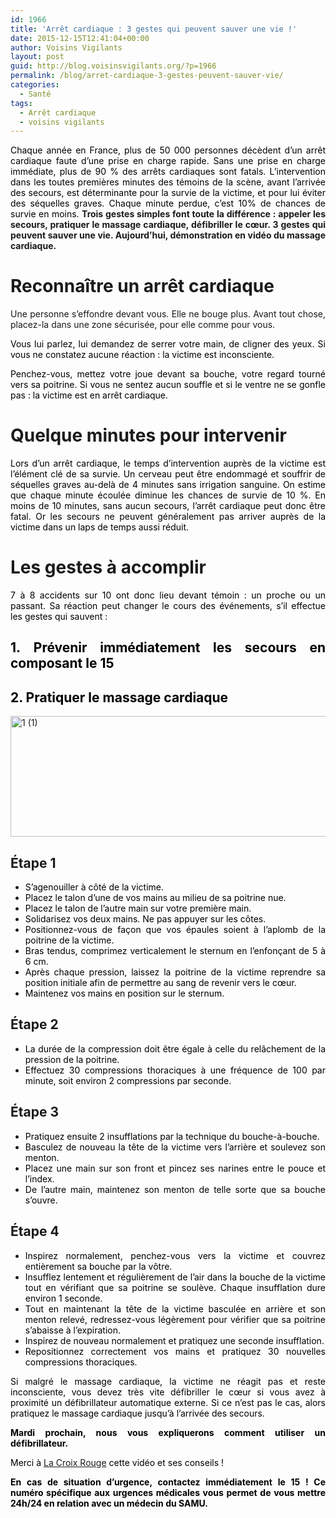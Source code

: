 ```yaml
---
id: 1966
title: 'Arrêt cardiaque : 3 gestes qui peuvent sauver une vie !'
date: 2015-12-15T12:41:04+00:00
author: Voisins Vigilants
layout: post
guid: http://blog.voisinsvigilants.org/?p=1966
permalink: /blog/arret-cardiaque-3-gestes-peuvent-sauver-vie/
categories:
  - Santé
tags:
  - Arrêt cardiaque
  - voisins vigilants
---
```

<p style="text-align: justify;">
  <span style="color: #000000;">Chaque année en France, plus de 50 000 personnes décèdent d’un arrêt cardiaque faute d’une prise en charge rapide. Sans une prise en charge immédiate, plus de 90 % des arrêts cardiaques sont fatals. L’intervention dans les toutes premières minutes des témoins de la scène, avant l’arrivée des secours, est déterminante pour la survie de la victime, et pour lui éviter des séquelles graves. Chaque minute perdue, c’est 10% de chances de survie en moins. </span><strong>Trois gestes simples font toute la différence : appeler les secours, pratiquer le massage cardiaque, défibriller le cœur. 3 gestes qui peuvent sauver une vie. Aujourd&rsquo;hui, démonstration en vidéo du massage cardiaque.</strong>
</p>



<h1 style="text-align: justify;">
  <strong>Reconnaître un arrêt cardiaque</strong>
</h1>

<p style="text-align: justify;">
  Une personne s&rsquo;effondre devant vous. Elle ne bouge plus. Avant tout chose, placez-la dans une zone sécurisée, pour elle comme pour vous.
</p>

<p style="color: #2a2a2a; text-align: justify;">
  <span style="color: #000000;">Vous lui parlez, lui demandez de serrer votre main, de cligner des yeux. Si vous ne constatez aucune réaction : la victime est inconsciente.</span>
</p>

<p style="color: #2a2a2a; text-align: justify;">
  <span style="color: #000000;">Penchez-vous, mettez votre joue devant sa bouche, votre regard tourné vers sa poitrine. Si vous ne sentez aucun souffle et si le ventre ne se gonfle pas : la victime est en arrêt cardiaque.</span>
</p>

<h1 style="text-align: justify;">
  <strong>Quelque minutes pour intervenir</strong>
</h1>

<p style="text-align: justify;">
  <span style="color: #000000;">Lors d’un arrêt cardiaque, le temps d’intervention auprès de la victime est l’élément clé de sa survie. Un cerveau peut être endommagé et souffrir de séquelles graves au-delà de 4 minutes sans irrigation sanguine. On estime que chaque minute écoulée diminue les chances de survie de 10 %. En moins de 10 minutes, sans aucun secours, l’arrêt cardiaque peut donc être fatal. Or les secours ne peuvent généralement pas arriver auprès de la victime dans un laps de temps aussi réduit.</span>
</p>

<h1 style="text-align: justify;">
  Les gestes à accomplir
</h1>

<p style="text-align: justify;">
  <span style="color: #000000;">7 à 8 accidents sur 10 ont donc lieu devant témoin : un proche ou un passant. Sa réaction peut changer le cours des événements, s’il effectue les gestes qui sauvent :</span>
</p>

<h2 style="text-align: justify;">
  <span style="color: #000000;">1. Prévenir immédiatement les secours en composant le 15</span>
</h2>

<h2 style="text-align: justify;">
  <span style="color: #000000;">2. Pratiquer le massage cardiaque</span>
</h2>

<p style="text-align: justify;">
  <a href="http://blog.voisinsvigilants.org/wp-content/uploads/2015/11/1-11.jpg"><img class="aligncenter size-full wp-image-1859" src="http://blog.voisinsvigilants.org/wp-content/uploads/2015/11/1-11.jpg" alt="1 (1)" width="721" height="193" /></a>
</p>

<h2 style="text-align: justify;">
  <strong>Étape 1</strong>
</h2>

<ul style="text-align: justify;">
  <li>
    <span style="color: #000000;">S&rsquo;agenouiller à côté de la victime.<br /> </span>
  </li>
  <li>
    <span style="color: #000000;">Placez le talon d&rsquo;une de vos mains au milieu de sa poitrine nue.</span>
  </li>
  <li>
    <span style="color: #000000;">Placez le talon de l&rsquo;autre main sur votre première main.</span>
  </li>
  <li>
    <span style="color: #000000;">Solidarisez vos deux mains. Ne pas appuyer sur les côtes.</span>
  </li>
  <li>
    <span style="color: #000000;">Positionnez-vous de façon que vos épaules soient à l&rsquo;aplomb de la poitrine de la victime.</span>
  </li>
  <li>
    <span style="color: #000000;">Bras tendus, comprimez verticalement le sternum en l&rsquo;enfonçant de 5 à 6 cm.</span>
  </li>
  <li>
    <span style="color: #000000;">Après chaque pression, laissez la poitrine de la victime reprendre sa position initiale afin de permettre au sang de revenir vers le cœur.</span>
  </li>
  <li>
    <span style="color: #000000;">Maintenez vos mains en position sur le sternum.</span>
  </li>
</ul>

<h2 style="text-align: justify;">
  <strong>Étape 2</strong>
</h2>

<ul style="text-align: justify;">
  <li>
    <span style="color: #000000;">La durée de la compression doit être égale à celle du relâchement de la pression de la poitrine.</span>
  </li>
  <li>
    <span style="color: #000000;">Effectuez 30 compressions thoraciques à une fréquence de 100 par minute, soit environ 2 compressions par seconde.</span>
  </li>
</ul>

<h2 style="text-align: justify;">
  <strong>Étape 3</strong>
</h2>

<ul style="text-align: justify;">
  <li>
    <span style="color: #000000;">Pratiquez ensuite 2 insufflations par la technique du bouche-à-bouche.</span>
  </li>
  <li>
    <span style="color: #000000;">Basculez de nouveau la tête de la victime vers l&rsquo;arrière et soulevez son menton.</span>
  </li>
  <li>
    <span style="color: #000000;">Placez une main sur son front et pincez ses narines entre le pouce et l&rsquo;index.</span>
  </li>
  <li>
    <span style="color: #000000;">De l&rsquo;autre main, maintenez son menton de telle sorte que sa bouche s&rsquo;ouvre.</span>
  </li>
</ul>

<h2 style="text-align: justify;">
  <strong>Étape 4</strong>
</h2>

<ul style="text-align: justify;">
  <li>
    <span style="color: #000000;">Inspirez normalement, penchez-vous vers la victime et couvrez entièrement sa bouche par la vôtre.</span>
  </li>
  <li>
    <span style="color: #000000;">Insufflez lentement et régulièrement de l&rsquo;air dans la bouche de la victime tout en vérifiant que sa poitrine se soulève. Chaque insufflation dure environ 1 seconde.</span>
  </li>
  <li>
    <span style="color: #000000;">Tout en maintenant la tête de la victime basculée en arrière et son menton relevé, redressez-vous légèrement pour vérifier que sa poitrine s&rsquo;abaisse à l&rsquo;expiration.</span>
  </li>
  <li>
    <span style="color: #000000;">Inspirez de nouveau normalement et pratiquez une seconde insufflation.</span>
  </li>
  <li>
    <span style="color: #000000;">Repositionnez correctement vos mains et pratiquez 30 nouvelles compressions thoraciques.</span>
  </li>
</ul>

<p style="text-align: justify;">
  <span style="color: #000000;">Si malgré le massage cardiaque, la victime ne réagit pas et reste inconsciente, vous devez très vite défibriller le cœur si vous avez à proximité un défibrillateur automatique externe. Si ce n&rsquo;est pas le cas, alors pratiquez le massage cardiaque jusqu&rsquo;à l&rsquo;arrivée des secours. </span>
</p>

<p style="text-align: justify;">
  <span style="color: #000000;"><strong>Mardi prochain, nous vous expliquerons comment utiliser un défibrillateur.</strong></span>
</p>

<p style="text-align: justify;">
  <span style="color: #000000;">Merci à <a href="http://www.croix-rouge.fr/Je-me-forme/Particuliers/Les-6-gestes-de-base/L-arret-cardiaque-les-gestes-de-secours">La Croix Rouge</a> cette vidéo et ses conseils !</span>
</p>

<p style="text-align: justify;">
  <span style="color: #000000;"><strong>En cas de situation d&rsquo;urgence, contactez immédiatement le 15 ! Ce numéro spécifique aux urgences médicales vous permet de vous mettre 24h/24 en relation avec un médecin du SAMU.</strong></span>
</p>